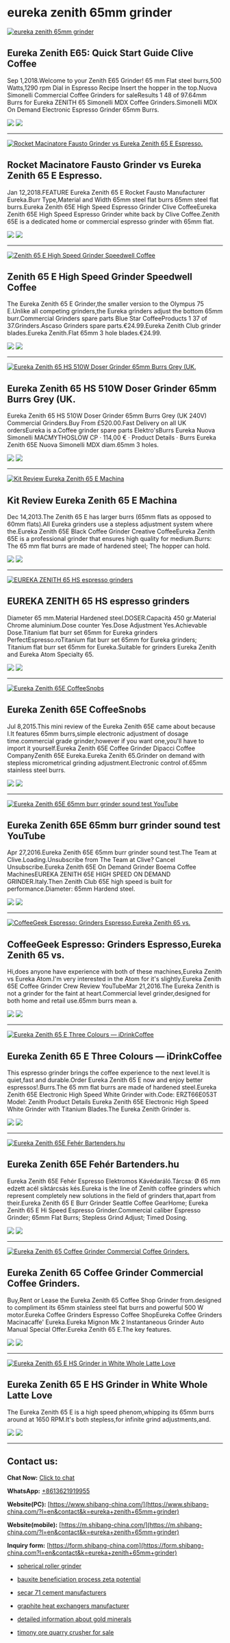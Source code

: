 # eureka zenith 65mm grinder

<a href="https://swt.shibang-china.com/?l=en&img&k=eureka+zenith+65mm+grinder" target="_blank">![eureka zenith 65mm grinder](http://static.shibang-china.com/all-800x300/1399.jpg)</a>

## Eureka Zenith E65: Quick Start Guide Clive Coffee
Sep 1,2018.Welcome to your Zenith E65 Grinder! 65 mm Flat steel burrs,500 Watts,1290 rpm Dial in Espresso Recipe Insert the hopper in the top.Nuova Simonelli Commercial Coffee Grinders for saleResults 1 48 of 97.64mm Burrs for Eureka ZENITH 65 Simonelli MDX Coffee Grinders.Simonelli MDX On Demand Electronic Espresso Grinder 65mm Burrs.


<a href="https://whatsapp.shibangsoft.com/WhatsApp.php" target="_blank" title="WhatsApp">![](http://static.shibang-china.com/icon/whatsapp.png)</a> <a href="https://swt.shibang-china.com/?l=en&icon&k=eureka+zenith+65mm+grinder" target="_blank">![](http://static.shibang-china.com/icon/chat-en.png)</a>

---

<a href="https://swt.shibang-china.com/?l=en&img&k=eureka+zenith+65mm+grinder" target="_blank">![Rocket Macinatore Fausto Grinder vs Eureka Zenith 65 E Espresso.](http://static.shibang-china.com/all-800x300/1349.jpg)</a>

## Rocket Macinatore Fausto Grinder vs Eureka Zenith 65 E Espresso.
Jan 12,2018.FEATURE Eureka Zenith 65 E Rocket Fausto Manufacturer Eureka.Burr Type,Material and Width 65mm steel flat burrs 65mm steel flat burrs.Eureka Zenith 65E High Speed Espresso Grinder Clive CoffeeEureka Zenith 65E High Speed Espresso Grinder white back by Clive Coffee.Zenith 65E is a dedicated home or commercial espresso grinder with 65mm flat.


<a href="https://whatsapp.shibangsoft.com/WhatsApp.php" target="_blank" title="WhatsApp">![](http://static.shibang-china.com/icon/whatsapp.png)</a> <a href="https://swt.shibang-china.com/?l=en&icon&k=eureka+zenith+65mm+grinder" target="_blank">![](http://static.shibang-china.com/icon/chat-en.png)</a>

---

<a href="https://swt.shibang-china.com/?l=en&img&k=eureka+zenith+65mm+grinder" target="_blank">![Zenith 65 E High Speed Grinder Speedwell Coffee](http://static.shibang-china.com/all-800x300/911.jpg)</a>

## Zenith 65 E High Speed Grinder Speedwell Coffee
The Eureka Zenith 65 E Grinder,the smaller version to the Olympus 75 E.Unlike all competing grinders,the Eureka grinders adjust the bottom 65mm burr.Commercial Grinders spare parts Blue Star CoffeeProducts 1 37 of 37.Grinders.Ascaso Grinders spare parts.€24.99.Eureka Zenith Club grinder blades.Eureka Zenith.Flat 65mm 3 hole blades.€24.99.


<a href="https://whatsapp.shibangsoft.com/WhatsApp.php" target="_blank" title="WhatsApp">![](http://static.shibang-china.com/icon/whatsapp.png)</a> <a href="https://swt.shibang-china.com/?l=en&icon&k=eureka+zenith+65mm+grinder" target="_blank">![](http://static.shibang-china.com/icon/chat-en.png)</a>

---

<a href="https://swt.shibang-china.com/?l=en&img&k=eureka+zenith+65mm+grinder" target="_blank">![Eureka Zenith 65 HS 510W Doser Grinder 65mm Burrs Grey (UK.](http://static.shibang-china.com/all-800x300/447.jpg)</a>

## Eureka Zenith 65 HS 510W Doser Grinder 65mm Burrs Grey (UK.
Eureka Zenith 65 HS 510W Doser Grinder 65mm Burrs Grey (UK 240V) Commercial Grinders.Buy From £520.00.Fast Delivery on all UK ordersEureka is a.Coffee grinder spare parts Elektro&#39;sBurrs Eureka Nuova Simonelli MACMYTHOSLOW CP &middot; 114,00 € &middot; Product Details &middot; Burrs Eureka Zenith 65E Nuova Simonelli MDX diam.65mm 3 holes.


<a href="https://whatsapp.shibangsoft.com/WhatsApp.php" target="_blank" title="WhatsApp">![](http://static.shibang-china.com/icon/whatsapp.png)</a> <a href="https://swt.shibang-china.com/?l=en&icon&k=eureka+zenith+65mm+grinder" target="_blank">![](http://static.shibang-china.com/icon/chat-en.png)</a>

---

<a href="https://swt.shibang-china.com/?l=en&img&k=eureka+zenith+65mm+grinder" target="_blank">![Kit Review Eureka Zenith 65 E Machina](http://static.shibang-china.com/all-800x300/538.jpg)</a>

## Kit Review Eureka Zenith 65 E Machina
Dec 14,2013.The Zenith 65 E has larger burrs (65mm flats as opposed to 60mm flats).All Eureka grinders use a stepless adjustment system where the.Eureka Zenith 65E Black Coffee Grinder Creative CoffeeEureka Zenith 65E is a professional grinder that ensures high quality for medium.Burrs: The 65 mm flat burrs are made of hardened steel; The hopper can hold.


<a href="https://whatsapp.shibangsoft.com/WhatsApp.php" target="_blank" title="WhatsApp">![](http://static.shibang-china.com/icon/whatsapp.png)</a> <a href="https://swt.shibang-china.com/?l=en&icon&k=eureka+zenith+65mm+grinder" target="_blank">![](http://static.shibang-china.com/icon/chat-en.png)</a>

---

<a href="https://swt.shibang-china.com/?l=en&img&k=eureka+zenith+65mm+grinder" target="_blank">![EUREKA ZENITH 65 HS espresso grinders](http://static.shibang-china.com/all-800x300/314.jpg)</a>

## EUREKA ZENITH 65 HS espresso grinders
Diameter 65 mm.Material Hardened steel.DOSER.Capacità 450 gr.Material Chrome aluminium.Dose counter Yes.Dose Adjustment Yes.Achievable Dose.Titanium flat burr set 65mm for Eureka grinders PerfectEspresso.roTitanium flat burr set 65mm for Eureka grinders; Titanium flat burr set 65mm for Eureka.Suitable for grinders Eureka Zenith and Eureka Atom Specialty 65.


<a href="https://whatsapp.shibangsoft.com/WhatsApp.php" target="_blank" title="WhatsApp">![](http://static.shibang-china.com/icon/whatsapp.png)</a> <a href="https://swt.shibang-china.com/?l=en&icon&k=eureka+zenith+65mm+grinder" target="_blank">![](http://static.shibang-china.com/icon/chat-en.png)</a>

---

<a href="https://swt.shibang-china.com/?l=en&img&k=eureka+zenith+65mm+grinder" target="_blank">![Eureka Zenith 65E CoffeeSnobs](http://static.shibang-china.com/all-800x300/1259.jpg)</a>

## Eureka Zenith 65E CoffeeSnobs
Jul 8,2015.This mini review of the Eureka Zenith 65E came about because I.It features 65mm burrs,simple electronic adjustment of dosage time.commercial grade grinder,however if you want one,you&#39;ll have to import it yourself.Eureka Zenith 65E Coffee Grinder Dipacci Coffee CompanyZenith 65E Eureka.Eureka Zenith 65.Grinder on demand with stepless micrometrical grinding adjustment.Electronic control of.65mm stainless steel burrs.


<a href="https://whatsapp.shibangsoft.com/WhatsApp.php" target="_blank" title="WhatsApp">![](http://static.shibang-china.com/icon/whatsapp.png)</a> <a href="https://swt.shibang-china.com/?l=en&icon&k=eureka+zenith+65mm+grinder" target="_blank">![](http://static.shibang-china.com/icon/chat-en.png)</a>

---

<a href="https://swt.shibang-china.com/?l=en&img&k=eureka+zenith+65mm+grinder" target="_blank">![Eureka Zenith 65E 65mm burr grinder sound test YouTube](http://static.shibang-china.com/all-800x300/712.jpg)</a>

## Eureka Zenith 65E 65mm burr grinder sound test YouTube
Apr 27,2016.Eureka Zenith 65E 65mm burr grinder sound test.The Team at Clive.Loading.Unsubscribe from The Team at Clive? Cancel Unsubscribe.Eureka Zenith 65E On Demand Grinder Boema Coffee MachinesEUREKA ZENITH 65E HIGH SPEED ON DEMAND GRINDER.Italy.Then Zenith Club 65E high speed is built for performance.Diameter: 65mm Hardend steel.


<a href="https://whatsapp.shibangsoft.com/WhatsApp.php" target="_blank" title="WhatsApp">![](http://static.shibang-china.com/icon/whatsapp.png)</a> <a href="https://swt.shibang-china.com/?l=en&icon&k=eureka+zenith+65mm+grinder" target="_blank">![](http://static.shibang-china.com/icon/chat-en.png)</a>

---

<a href="https://swt.shibang-china.com/?l=en&img&k=eureka+zenith+65mm+grinder" target="_blank">![CoffeeGeek Espresso: Grinders Espresso,Eureka Zenith 65 vs.](http://static.shibang-china.com/all-800x300/495.jpg)</a>

## CoffeeGeek Espresso: Grinders Espresso,Eureka Zenith 65 vs.
Hi,does anyone have experience with both of these machines,Eureka Zenith vs Eureka Atom.I&#39;m very interested in the Atom for it&#39;s slightly.Eureka Zenith 65E Coffee Grinder Crew Review YouTubeMar 21,2016.The Eureka Zenith is not a grinder for the faint at heart.Commercial level grinder,designed for both home and retail use.65mm burrs mean a.


<a href="https://whatsapp.shibangsoft.com/WhatsApp.php" target="_blank" title="WhatsApp">![](http://static.shibang-china.com/icon/whatsapp.png)</a> <a href="https://swt.shibang-china.com/?l=en&icon&k=eureka+zenith+65mm+grinder" target="_blank">![](http://static.shibang-china.com/icon/chat-en.png)</a>

---

<a href="https://swt.shibang-china.com/?l=en&img&k=eureka+zenith+65mm+grinder" target="_blank">![Eureka Zenith 65 E Three Colours — iDrinkCoffee](http://static.shibang-china.com/all-800x300/1060.jpg)</a>

## Eureka Zenith 65 E Three Colours — iDrinkCoffee
This espresso grinder brings the coffee experience to the next level.It is quiet,fast and durable.Order Eureka Zenith 65 E now and enjoy better espressos!.Burrs.The 65 mm flat burrs are made of hardened steel.Eureka Zenith 65E Electronic High Speed White Grinder with.Code: ERZT66E053T Model: Zenith Product Details Eureka Zenith 65E Electronic High Speed White Grinder with Titanium Blades.The Eureka Zenith Grinder is.


<a href="https://whatsapp.shibangsoft.com/WhatsApp.php" target="_blank" title="WhatsApp">![](http://static.shibang-china.com/icon/whatsapp.png)</a> <a href="https://swt.shibang-china.com/?l=en&icon&k=eureka+zenith+65mm+grinder" target="_blank">![](http://static.shibang-china.com/icon/chat-en.png)</a>

---

<a href="https://swt.shibang-china.com/?l=en&img&k=eureka+zenith+65mm+grinder" target="_blank">![Eureka Zenith 65E Fehér Bartenders.hu](http://static.shibang-china.com/all-800x300/1342.jpg)</a>

## Eureka Zenith 65E Fehér Bartenders.hu
Eureka Zenith 65E Fehér Espresso Elektromos Kávédaráló.Tárcsa: Ø 65 mm edzett acél síktárcsás kés.Eureka is the line of Zenith coffee grinders which represent completely new solutions in the field of grinders that,apart from their.Eureka Zenith 65 E Burr Grinder Seattle Coffee GearHome; Eureka Zenith 65 E Hi Speed Espresso Grinder.Commercial caliber Espresso Grinder; 65mm Flat Burrs; Stepless Grind Adjust; Timed Dosing.


<a href="https://whatsapp.shibangsoft.com/WhatsApp.php" target="_blank" title="WhatsApp">![](http://static.shibang-china.com/icon/whatsapp.png)</a> <a href="https://swt.shibang-china.com/?l=en&icon&k=eureka+zenith+65mm+grinder" target="_blank">![](http://static.shibang-china.com/icon/chat-en.png)</a>

---

<a href="https://swt.shibang-china.com/?l=en&img&k=eureka+zenith+65mm+grinder" target="_blank">![Eureka Zenith 65 Coffee Grinder Commercial Coffee Grinders.](http://static.shibang-china.com/all-800x300/576.jpg)</a>

## Eureka Zenith 65 Coffee Grinder Commercial Coffee Grinders.
Buy,Rent or Lease the Eureka Zenith 65 Coffee Shop Grinder from.designed to compliment its 65mm stainless steel flat burrs and powerful 500 W motor.Eureka Coffee Grinders Espresso Coffee ShopEureka Coffee Grinders Macinacaffe&#39; Eureka.Eureka Mignon Mk 2 Instantaneous Grinder Auto Manual Special Offer.Eureka Zenith 65 E.The key features.


<a href="https://whatsapp.shibangsoft.com/WhatsApp.php" target="_blank" title="WhatsApp">![](http://static.shibang-china.com/icon/whatsapp.png)</a> <a href="https://swt.shibang-china.com/?l=en&icon&k=eureka+zenith+65mm+grinder" target="_blank">![](http://static.shibang-china.com/icon/chat-en.png)</a>

---

<a href="https://swt.shibang-china.com/?l=en&img&k=eureka+zenith+65mm+grinder" target="_blank">![Eureka Zenith 65 E HS Grinder in White Whole Latte Love](http://static.shibang-china.com/all-800x300/1246.jpg)</a>

## Eureka Zenith 65 E HS Grinder in White Whole Latte Love
The Eureka Zenith 65 E is a high speed phenom,whipping its 65mm burrs around at 1650 RPM.It&#39;s both stepless,for infinite grind adjustments,and.

<a href="https://whatsapp.shibangsoft.com/WhatsApp.php" target="_blank" title="WhatsApp">![](http://static.shibang-china.com/icon/whatsapp.png)</a> <a href="https://swt.shibang-china.com/?l=en&icon&k=eureka+zenith+65mm+grinder" target="_blank">![](http://static.shibang-china.com/icon/chat-en.png)</a>

---
## Contact us:

**Chat Now:** [Click to chat](https://swt.shibang-china.com?l=en&contact&k=eureka+zenith+65mm+grinder)

**WhatsApp:**  [+8613621919955](https://whatsapp.shibangsoft.com/WhatsApp.php)

**Website(PC):** [https://www.shibang-china.com/](https://www.shibang-china.com/?l=en&contact&k=eureka+zenith+65mm+grinder)

**Website(mobile):** [https://m.shibang-china.com/](https://m.shibang-china.com/?l=en&contact&k=eureka+zenith+65mm+grinder)

**Inquiry form:** [https://form.shibang-china.com](https://form.shibang-china.com?l=en&contact&k=eureka+zenith+65mm+grinder)

* [spherical roller grinder](../132/spherical%20roller%20grinder.md)

* [bauxite beneficiation process zeta potential](../137/bauxite%20beneficiation%20process%20zeta%20potential.md)

* [secar 71 cement manufacturers](../127/secar%2071%20cement%20manufacturers.md)

* [graphite heat exchangers manufacturer](../127/graphite%20heat%20exchangers%20manufacturer.md)

* [detailed information about gold minerals](../127/detailed%20information%20about%20gold%20minerals.md)

* [timony ore quarry crusher for sale](../140/timony%20ore%20quarry%20crusher%20for%20sale.md)